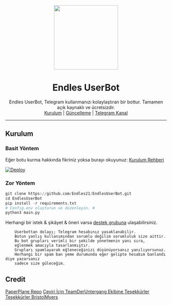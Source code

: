 
<div align="center">
  <img src="https://i.imgyukle.com/2020/09/17/xbWjQj.jpg" width="200" height="200">
  <h1>Endles UserBot</h1>
</div>
<p align="center">
    Endles UserBot, Telegram kullanmanızı kolaylaştıran bir bottur. Tamamen açık kaynaklı ve ücretsizdir.
    <br>
        <a href="https://github.com/Endles21/EndlesUserBot/blob/master/README.md#kurulum">Kurulum</a> |
        <a href="https://github.com/Endles21/EndlesUserBot/wiki/G%C3%BCncelleme">Güncelleme</a> |
        <a href="https://t.me/EndlesUserBot">Telegram Kanal</a>
    <br>
</p>

----

## Kurulum
### Basit Yöntem
Eğer botu kurma hakkında fikriniz yoksa burayı okuyunuz: [Kurulum Rehberi](https://github.com/Endles21/EndlesUserBot/wiki/Kurulum/)

[![Deploy](https://www.herokucdn.com/deploy/button.svg)](https://heroku.com/deploy?template=https://github.com/Endles21/EndlesUserBot)
### Zor Yöntem
```python
git clone https://github.com/Endles21/EndlesUserBot.git
cd EndlesUserBot
pip install -r requirements.txt
# Config.env oluşturun ve düzenleyin. #
python3 main.py
```

Herhangi bir istek & şikâyet & öneri varsa [destek grubuna](https://t.me/EndlesSupport) ulaşabilirsiniz.

```
    Userbottan dolayı; Telegram hesabınız yasaklanabilir.
    Botun yanlış kullanımından sorumlu değilim sorumluluk size aittir.
    Bu bot grupları verimli bir şekilde yönetmenin yanı sıra,
    eğlenmek amacıyla tasarlanmıştır.
    Grupları spamlayarak eğleneceğinizi düşünüyorsanız yanılıyorsunuz.
    Herhangi bir spam ban yeme durumunda eğer gelipte hesabım banlandı diye yazarsanız
    sadece size güleceğim.
```

## Credit
[PaperPlane Repo](https://github.com/RaphielGang/Telegram-Paperplane)
[Çeviri İçin TeamDerUntergang Ekibine Teşekkürler](https://github.com/TeamDerUntergang/Telegram-UserBot)
[Teşekkürler  BristolMyers](https://github.com/BristolMyers)
